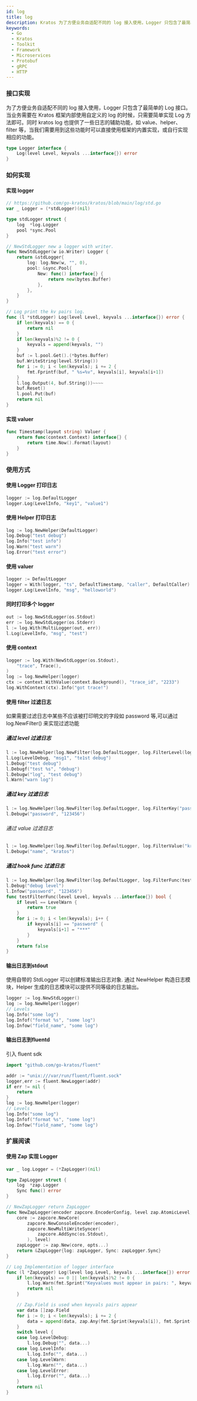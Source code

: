 ```yaml
---
id: log
title: log
description: Kratos 为了方便业务自适配不同的 log 接入使用，Logger 只包含了最简单的 Log 接口。当业务需要在 kratos 框架内部使用自定义的 log 的时候，只需要简单实现 Log 方法即可
keywords:
  - Go
  - Kratos
  - Toolkit
  - Framework
  - Microservices
  - Protobuf
  - gRPC
  - HTTP
---
```


### 接口实现 

为了方便业务自适配不同的 log 接入使用，Logger 只包含了最简单的 Log 接口。当业务需要在 Kratos 框架内部使用自定义的 log  的时候，只需要简单实现 Log 方法即可。同时 kratos log 也提供了一些日志的辅助功能，如 value、helper、 filter 等，当我们需要用到这些功能时可以直接使用框架的内置实现，或自行实现相应的功能。

```go
type Logger interface {
	Log(level Level, keyvals ...interface{}) error
}
```
### 如何实现

#### 实现 logger
```go
// https://github.com/go-kratos/kratos/blob/main/log/std.go
var _ Logger = (*stdLogger)(nil)

type stdLogger struct {
	log  *log.Logger
	pool *sync.Pool
}

// NewStdLogger new a logger with writer.
func NewStdLogger(w io.Writer) Logger {
	return &stdLogger{
		log: log.New(w, "", 0),
		pool: &sync.Pool{
			New: func() interface{} {
				return new(bytes.Buffer)
			},
		},
	}
}

// Log print the kv pairs log.
func (l *stdLogger) Log(level Level, keyvals ...interface{}) error {
	if len(keyvals) == 0 {
		return nil
	}
	if len(keyvals)%2 != 0 {
		keyvals = append(keyvals, "")
	}
	buf := l.pool.Get().(*bytes.Buffer)
	buf.WriteString(level.String())
	for i := 0; i < len(keyvals); i += 2 {
		fmt.Fprintf(buf, " %s=%v", keyvals[i], keyvals[i+1])
	}
	l.log.Output(4, buf.String())~~~~
	buf.Reset()
	l.pool.Put(buf)
	return nil
}
```
#### 实现 valuer
```go
func Timestamp(layout string) Valuer {
	return func(context.Context) interface{} {
		return time.Now().Format(layout)
	}
}
```
### 使用方式

#### 使用 Logger 打印日志
```go
logger := log.DefaultLogger
logger.Log(LevelInfo, "key1", "value1")
```
#### 使用 Helper 打印日志
```go
log := log.NewHelper(DefaultLogger)
log.Debug("test debug")
log.Info("test info")
log.Warn("test warn")
log.Error("test error")
```
#### 使用 valuer
```go
logger := DefaultLogger
logger = With(logger, "ts", DefaultTimestamp, "caller", DefaultCaller)
logger.Log(LevelInfo, "msg", "helloworld")
```
#### 同时打印多个 logger
```go
out := log.NewStdLogger(os.Stdout)
err := log.NewStdLogger(os.Stderr)
l := log.With(MultiLogger(out, err))
l.Log(LevelInfo, "msg", "test")
```
#### 使用 context
```go
logger := log.With(NewStdLogger(os.Stdout),
	"trace", Trace(),
)
log := log.NewHelper(logger)
ctx := context.WithValue(context.Background(), "trace_id", "2233")
log.WithContext(ctx).Info("got trace!")
```

#### 使用 filter 过滤日志

如果需要过滤日志中某些不应该被打印明文的字段如 password 等,可以通过 log.NewFilter() 来实现过滤功能

##### 通过 level 过滤日志

```go
l := log.NewHelper(log.NewFilter(log.DefaultLogger, log.FilterLevel(log.LevelWarn)))
l.Log(LevelDebug, "msg1", "te1st debug")
l.Debug("test debug")
l.Debugf("test %s", "debug")
l.Debugw("log", "test debug")
l.Warn("warn log")
```
##### 通过 key 过滤日志

```go
l := log.NewHelper(log.NewFilter(log.DefaultLogger, log.FilterKey("password")))
l.Debugw("password", "123456")
```

###### 通过 value 过滤日志

```go
l := log.NewHelper(log.NewFilter(log.DefaultLogger, log.FilterValue("kratos")))
l.Debugw("name", "kratos")
```

##### 通过 hook func 过滤日志

```go
l := log.NewHelper(log.NewFilter(log.DefaultLogger, log.FilterFunc(testFilterFunc)))
l.Debug("debug level")
l.Infow("password", "123456")
func testFilterFunc(level Level, keyvals ...interface{}) bool {
	if level == LevelWarn {
		return true
	}
	for i := 0; i < len(keyvals); i++ {
		if keyvals[i] == "password" {
			keyvals[i+1] = "***"
		}
	}
	return false
}
```

#### 输出日志到stdout

使用自带的 StdLogger 可以创建标准输出日志对象. 通过 NewHelper 构造日志模块，Helper 生成的日志模块可以提供不同等级的日志输出。

```go
logger := log.NewStdLogger()
log := log.NewHelper(logger)
// Levels
log.Info("some log")
log.Infof("format %s", "some log")
log.Infow("field_name", "some log")
```

#### 输出日志到fluentd

引入 fluent sdk

```go
import "github.com/go-kratos/fluent"

addr := "unix:///var/run/fluent/fluent.sock"
logger,err := fluent.NewLogger(addr)
if err != nil {
    return 
}
log := log.NewHelper(logger)
// Levels
log.Info("some log")
log.Infof("format %s", "some log")
log.Infow("field_name", "some log")
```
### 扩展阅读
#### 使用 Zap 实现 Logger
```go
var _ log.Logger = (*ZapLogger)(nil)

type ZapLogger struct {
	log  *zap.Logger
	Sync func() error
}

// NewZapLogger return ZapLogger
func NewZapLogger(encoder zapcore.EncoderConfig, level zap.AtomicLevel, opts ...zap.Option) *ZapLogger {
	core := zapcore.NewCore(
		zapcore.NewConsoleEncoder(encoder),
		zapcore.NewMultiWriteSyncer(
			zapcore.AddSync(os.Stdout),
		), level)
	zapLogger := zap.New(core, opts...)
	return &ZapLogger{log: zapLogger, Sync: zapLogger.Sync}
}

// Log Implementation of logger interface
func (l *ZapLogger) Log(level log.Level, keyvals ...interface{}) error {
	if len(keyvals) == 0 || len(keyvals)%2 != 0 {
		l.log.Warn(fmt.Sprint("Keyvalues must appear in pairs: ", keyvals))
		return nil
	}

	// Zap.Field is used when keyvals pairs appear
	var data []zap.Field
	for i := 0; i < len(keyvals); i += 2 {
		data = append(data, zap.Any(fmt.Sprint(keyvals[i]), fmt.Sprint(keyvals[i+1])))
	}
	switch level {
	case log.LevelDebug:
		l.log.Debug("", data...)
	case log.LevelInfo:
		l.log.Info("", data...)
	case log.LevelWarn:
		l.log.Warn("", data...)
	case log.LevelError:
		l.log.Error("", data...)
	}
	return nil
}
```
